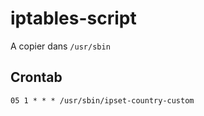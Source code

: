 # iptables-script
A copier dans `/usr/sbin`

## Crontab
`05 1 * * * /usr/sbin/ipset-country-custom`
